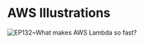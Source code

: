 # AWS Illustrations

![EP132~What makes AWS Lambda so fast?](https://ngte-superbed.oss-cn-beijing.aliyuncs.com/uPic/CQKpnAXq2SMT.png)
